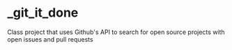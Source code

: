 # _git_it_done
Class project that uses Github's API to search for open source projects with open issues and pull requests
